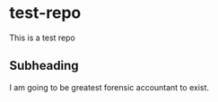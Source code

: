 # test-repo
This is a test repo

## Subheading 

I am going to be greatest forensic accountant to exist.